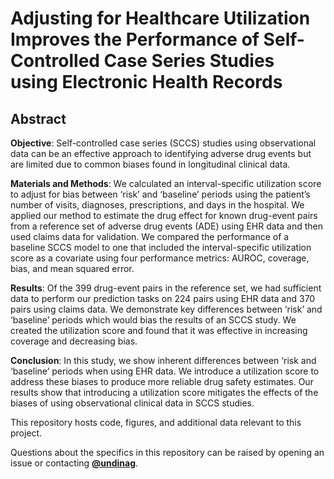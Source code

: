 # Adjusting for Healthcare Utilization Improves the Performance of Self-Controlled Case Series Studies using Electronic Health Records

## Abstract

**Objective**: Self-controlled case series (SCCS) studies using observational data can be an effective approach to identifying adverse drug events but are limited due to common biases found in longitudinal clinical data. 

**Materials and Methods**: We calculated an interval-specific utilization score to adjust for bias between ‘risk’ and ‘baseline’ periods using the patient’s number of visits, diagnoses, prescriptions, and days in the hospital. We applied our method to estimate the drug effect for known drug-event pairs from a reference set of adverse drug events (ADE) using EHR data and then used claims data for validation. We compared the performance of a baseline SCCS model to one that included the interval-specific utilization score as a covariate using four performance metrics: AUROC, coverage, bias, and mean squared error.

**Results**: Of the 399 drug-event pairs in the reference set, we had sufficient data to perform our prediction tasks on 224 pairs using EHR data and 370 pairs using claims data. We demonstrate key differences between ‘risk’ and ‘baseline’ periods which would bias the results of an SCCS study. We created the utilization score and found that it was effective in increasing coverage and decreasing bias.

**Conclusion**: In this study, we show inherent differences between ‘risk and ‘baseline’ periods when using EHR data. We introduce a utilization score to address these biases to produce more reliable drug safety estimates. Our results show that introducing a utilization score mitigates the effects of the biases of using observational clinical data in SCCS studies.

This repository hosts code, figures, and additional data relevant to this project.

Questions about the specifics in this repository can be raised by opening an 
issue or contacting [**@undinag**](https://github.com/undinag).


